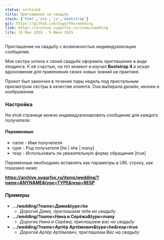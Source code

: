 ```yaml
---
status: archived
title: Приглашение на свадьбу
stack: ['html','css','js','bootstrap']
git: https://github.com/SugarF0x/wedding
link: https://archive.sugarfox.ru/items/wedding
life: 19 Мая 2019 - 9 Июня 2019
---
```


Приглашение на свадьбу с возможностью индивидуализации сообщения.
<!--more-->
Моя сестра хотела к своей свадьбе оформить приглашение в виде лендинга. К её счастью, на тот момент
я изучал **Bootstrap 4** и искал вдохновение для применения своих новых знаний на практике.

Проект был закончен в течение пары недель под пристальным присмотром сестры в качестве клиента.
Она выбирала дизайн, иконки и изображения. 

### Настройка

На этой странице можно индивидуализировать сообщение для каждого получателя:

#### Переменные

* name - Имя получателя
* type - Род получателя [he | she | many]
* resp - Использовать ли уважительную форму обращения [true]

Переменные необходимо вставлять как параметры в URL строку, как показано ниже:

**https://archive.sugarfox.ru/items/wedding/?name=ANYNAME&type=TYPE&resp=RESP**

### Примеры

* **.../wedding/?name=Дима&type=he**
  * _Дорогой Дима, приглашаем тебя на свадьбу_
* **.../wedding/?name=Нина и Серёжа&type=many**
  * _Дорогие Нина и Серёжа, приглашаем вас на свадьбу_
* **.../wedding/?name=Артёр Артёмович&type=he&resp=true**
  * _Дорогой Артёр Артёмович, приглашаем Вас на свадьбу_
